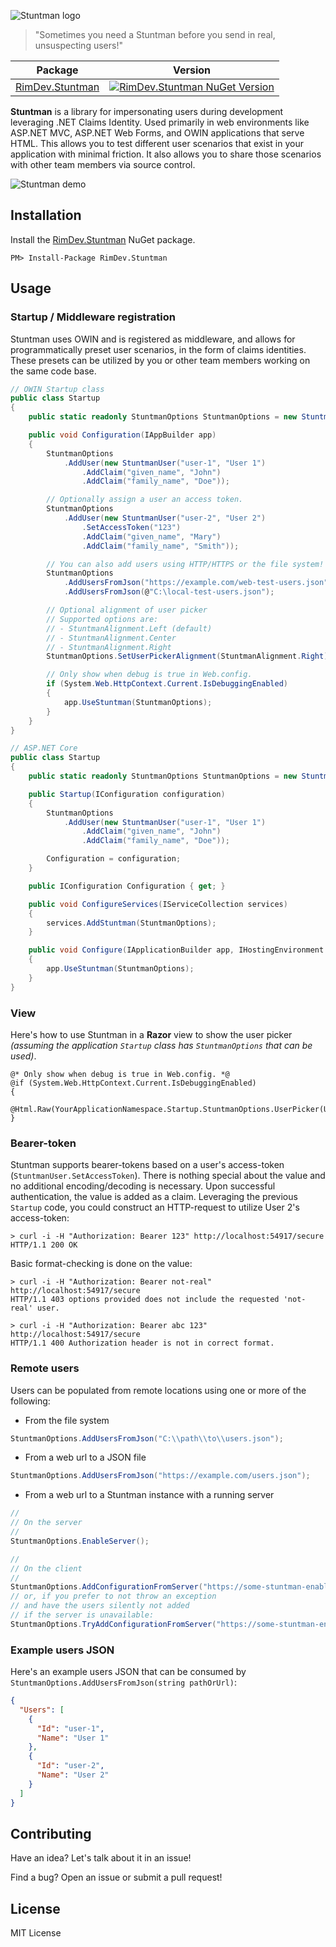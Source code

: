 ![Stuntman logo](https://raw.githubusercontent.com/ritterim/stuntman/gh-pages/images/stuntman-logo.png)

> "Sometimes you need a Stuntman before you send in real, unsuspecting users!"

| Package                       | Version |
| ----------------------------- | ------- |
| [RimDev.Stuntman][NuGet link] | [![RimDev.Stuntman NuGet Version](https://img.shields.io/nuget/v/RimDev.Stuntman.svg)][NuGet link] |

**Stuntman** is a library for impersonating users during development leveraging .NET Claims Identity. Used primarily in web environments like ASP.NET MVC, ASP.NET Web Forms, and OWIN applications that serve HTML. This allows you to test different user scenarios that exist in your application with minimal friction. It also allows you to share those scenarios with other team members via source control.

![Stuntman demo](https://cloud.githubusercontent.com/assets/1012917/10737939/5154bbdc-7beb-11e5-87dd-979c4e8cb3c0.gif)

## Installation

Install the [RimDev.Stuntman][NuGet link] NuGet package.

```
PM> Install-Package RimDev.Stuntman
```

## Usage

### Startup / Middleware registration

Stuntman uses OWIN and is registered as middleware, and allows for programmatically preset user scenarios, in the form of claims identities. These presets can be utilized by you or other team members working on the same code base.

```csharp
// OWIN Startup class
public class Startup
{
    public static readonly StuntmanOptions StuntmanOptions = new StuntmanOptions();

    public void Configuration(IAppBuilder app)
    {
        StuntmanOptions
            .AddUser(new StuntmanUser("user-1", "User 1")
                .AddClaim("given_name", "John")
                .AddClaim("family_name", "Doe"));

        // Optionally assign a user an access token.
        StuntmanOptions
            .AddUser(new StuntmanUser("user-2", "User 2")
                .SetAccessToken("123")
                .AddClaim("given_name", "Mary")
                .AddClaim("family_name", "Smith"));

        // You can also add users using HTTP/HTTPS or the file system!
        StuntmanOptions
            .AddUsersFromJson("https://example.com/web-test-users.json")
            .AddUsersFromJson(@"C:\local-test-users.json");

        // Optional alignment of user picker
        // Supported options are:
        // - StuntmanAlignment.Left (default)
        // - StuntmanAlignment.Center
        // - StuntmanAlignment.Right
        StuntmanOptions.SetUserPickerAlignment(StuntmanAlignment.Right);

        // Only show when debug is true in Web.config.
        if (System.Web.HttpContext.Current.IsDebuggingEnabled)
        {
            app.UseStuntman(StuntmanOptions);
        }
    }
}
```

```csharp
// ASP.NET Core
public class Startup
{
    public static readonly StuntmanOptions StuntmanOptions = new StuntmanOptions();

    public Startup(IConfiguration configuration)
    {
        StuntmanOptions
            .AddUser(new StuntmanUser("user-1", "User 1")
                .AddClaim("given_name", "John")
                .AddClaim("family_name", "Doe"));

        Configuration = configuration;
    }

    public IConfiguration Configuration { get; }

    public void ConfigureServices(IServiceCollection services)
    {
        services.AddStuntman(StuntmanOptions);
    }

    public void Configure(IApplicationBuilder app, IHostingEnvironment env)
    {
        app.UseStuntman(StuntmanOptions);
    }
}
```

### View

Here's how to use Stuntman in a **Razor** view to show the user picker *(assuming the application `Startup` class has `StuntmanOptions` that can be used)*.

```
@* Only show when debug is true in Web.config. *@
@if (System.Web.HttpContext.Current.IsDebuggingEnabled)
{
    @Html.Raw(YourApplicationNamespace.Startup.StuntmanOptions.UserPicker(User));
}
```

### Bearer-token

Stuntman supports bearer-tokens based on a user's access-token (`StuntmanUser.SetAccessToken`). There is nothing special about the value and no additional encoding/decoding is necessary. Upon successful authentication, the value is added as a claim. Leveraging the previous `Startup` code, you could construct an HTTP-request to utilize User 2's access-token:

```shell
> curl -i -H "Authorization: Bearer 123" http://localhost:54917/secure
HTTP/1.1 200 OK
```

Basic format-checking is done on the value:

```shell
> curl -i -H "Authorization: Bearer not-real" http://localhost:54917/secure
HTTP/1.1 403 options provided does not include the requested 'not-real' user.
```

```shell
> curl -i -H "Authorization: Bearer abc 123" http://localhost:54917/secure
HTTP/1.1 400 Authorization header is not in correct format.
```

### Remote users

Users can be populated from remote locations using one or more of the following:

- From the file system

```csharp
StuntmanOptions.AddUsersFromJson("C:\\path\\to\\users.json");
```
- From a web url to a JSON file

```csharp
StuntmanOptions.AddUsersFromJson("https://example.com/users.json");
```
- From a web url to a Stuntman instance with a running server

```csharp
//
// On the server
//
StuntmanOptions.EnableServer();

//
// On the client
//
StuntmanOptions.AddConfigurationFromServer("https://some-stuntman-enabled-app.example.com/");
// or, if you prefer to not throw an exception
// and have the users silently not added
// if the server is unavailable:
StuntmanOptions.TryAddConfigurationFromServer("https://some-stuntman-enabled-app.example.com/");
```

### Example users JSON

Here's an example users JSON that can be consumed by `StuntmanOptions.AddUsersFromJson(string pathOrUrl)`:

```json
{
  "Users": [
    {
      "Id": "user-1",
      "Name": "User 1"
    },
    {
      "Id": "user-2",
      "Name": "User 2"
    }
  ]
}
```

## Contributing

Have an idea? Let's talk about it in an issue!

Find a bug? Open an issue or submit a pull request!

## License

MIT License

[NuGet link]: https://www.nuget.org/packages/RimDev.Stuntman
